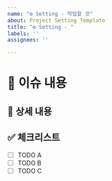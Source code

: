 ```yaml
---
name: "⚙️ Setting - 작업할 것"
about: Project Setting Template
title: "⚙️ Setting - "
labels: ''
assignees: ''

---
```


# 📄 이슈 내용

<!--- 기능에 대한 요약 설명을 작성해 주세요. -->

## 📝 상세 내용

<!--- 기능 추가와 관련된 상세 내용을 작성해 주세요. -->

## ✅ 체크리스트

- [ ] TODO A
- [ ] TODO B
- [ ] TODO C
